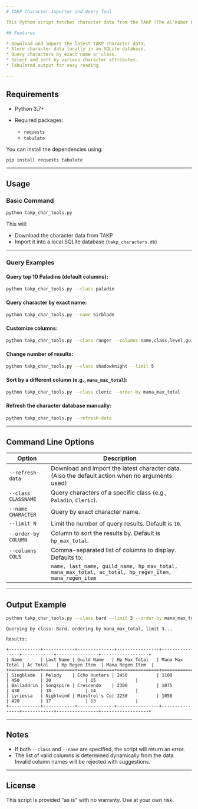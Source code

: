 ```yaml
---
# TAKP Character Importer and Query Tool

This Python script fetches character data from the TAKP (The Al'Kabor Project) server, stores it in a local SQLite database, and provides a command-line interface for querying characters based on class, name, and various attributes.

## Features

* Download and import the latest TAKP character data.
* Store character data locally in an SQLite database.
* Query characters by exact name or class.
* Select and sort by various character attributes.
* Tabulated output for easy reading.

---
```


## Requirements

* Python 3.7+
* Required packages:

  * `requests`
  * `tabulate`

You can install the dependencies using:

```bash
pip install requests tabulate
```

---

## Usage

### Basic Command

```bash
python takp_char_tools.py
```

This will:

* Download the character data from TAKP
* Import it into a local SQLite database (`takp_characters.db`)

---

### Query Examples

#### Query top 10 Paladins (default columns):

```bash
python takp_char_tools.py --class paladin
```

#### Query character by exact name:

```bash
python takp_char_tools.py --name Sirblade
```

#### Customize columns:

```bash
python takp_char_tools.py --class ranger --columns name,class,level,guild_name
```

#### Change number of results:

```bash
python takp_char_tools.py --class shadowknight --limit 5
```

#### Sort by a different column (e.g., `mana_max_total`):

```bash
python takp_char_tools.py --class cleric --order-by mana_max_total
```

#### Refresh the character database manually:

```bash
python takp_char_tools.py --refresh-data
```

---

## Command Line Options

| Option              | Description                                                                                           |
| ------------------- | ----------------------------------------------------------------------------------------------------- |
| `--refresh-data`    | Download and import the latest character data. (Also the default action when no arguments used)       |
| `--class CLASSNAME` | Query characters of a specific class (e.g., `Paladin`, `Cleric`).                                     |
| `--name CHARACTER`  | Query by exact character name.                                                                        |
| `--limit N`         | Limit the number of query results. Default is `10`.                                                   |
| `--order-by COLUMN` | Column to sort the results by. Default is `hp_max_total`.                                             |
| `--columns COLS`    | Comma-separated list of columns to display. Defaults to:                                              |
|                     | `name, last_name, guild_name, hp_max_total, mana_max_total, ac_total, hp_regen_item, mana_regen_item` |

---

## Output Example

```bash
python takp_char_tools.py --class bard --limit 3 --order-by mana_max_total
```

```
Querying by class: Bard, ordering by mana_max_total, limit 3...

Results:

+------------+------------+--------------+----------------+----------------+------------+----------------+------------------+
| Name       | Last Name | Guild Name   | Hp Max Total   | Mana Max Total | Ac Total   | Hp Regen Item  | Mana Regen Item  |
+============+============+==============+================+================+============+================+==================+
| Singblade  | Melody    | Echo Hunters | 2450           | 1100           | 450        | 20             | 15               |
| Balladdrin | Songspire | Crescendo    | 2300           | 1075           | 430        | 18             | 14               |
| Lyriessa   | Nightwind | Minstrel's Co| 2250           | 1050           | 420        | 17             | 13               |
+------------+------------+--------------+----------------+----------------+------------+----------------+------------------+
```

---

## Notes

* If both `--class` and `--name` are specified, the script will return an error.
* The list of valid columns is determined dynamically from the data. Invalid column names will be rejected with suggestions.

---

## License

This script is provided "as is" with no warranty. Use at your own risk.
